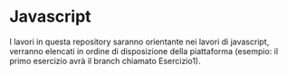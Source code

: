 # Javascript
I lavori in questa repository saranno orientante nei lavori di javascript, verranno elencati in ordine di disposizione della piattaforma (esempio: il primo esercizio avrà il branch chiamato Esercizio1).
